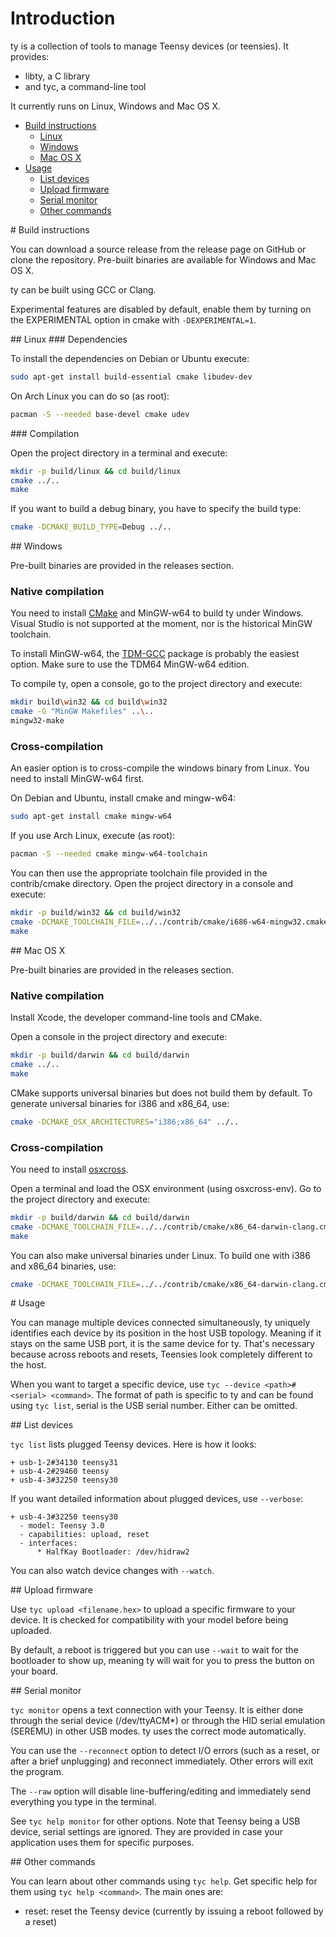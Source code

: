 # Introduction

ty is a collection of tools to manage Teensy devices (or teensies). It provides:
- libty, a C library
- and tyc, a command-line tool

It currently runs on Linux, Windows and Mac OS X.

- [Build instructions](#build)
  - [Linux](#build_linux)
  - [Windows](#build_windows)
  - [Mac OS X](#build_darwin)
- [Usage](#usage)
  - [List devices](#usage_list)
  - [Upload firmware](#usage_upload)
  - [Serial monitor](#usage_monitor)
  - [Other commands](#usage_misc)

<a name="build"/>
# Build instructions

You can download a source release from the release page on GitHub or clone the repository.
Pre-built binaries are available for Windows and Mac OS X.

ty can be built using GCC or Clang.

Experimental features are disabled by default, enable them by turning on the EXPERIMENTAL option
in cmake with `-DEXPERIMENTAL=1`.

<a name="build_linux"/>
## Linux

<a name="build_linux_dependencies"/>
### Dependencies

To install the dependencies on Debian or Ubuntu execute:
```bash
sudo apt-get install build-essential cmake libudev-dev
```

On Arch Linux you can do so (as root):
```bash
pacman -S --needed base-devel cmake udev
```

<a name="build_linux_compile"/>
### Compilation

Open the project directory in a terminal and execute:
```bash
mkdir -p build/linux && cd build/linux
cmake ../..
make
```

If you want to build a debug binary, you have to specify the build type:
```bash
cmake -DCMAKE_BUILD_TYPE=Debug ../..
```

<a name="build_windows"/>
## Windows

Pre-built binaries are provided in the releases section.

### Native compilation

You need to install [CMake](http://www.cmake.org/) and MinGW-w64 to build ty under Windows.
Visual Studio is not supported at the moment, nor is the historical MinGW toolchain.

To install MinGW-w64, the [TDM-GCC](http://tdm-gcc.tdragon.net/) package is probably the easiest
option. Make sure to use the TDM64 MinGW-w64 edition.

To compile ty, open a console, go to the project directory and execute:
```bash
mkdir build\win32 && cd build\win32
cmake -G "MinGW Makefiles" ..\..
mingw32-make
```

### Cross-compilation

An easier option is to cross-compile the windows binary from Linux. You need to install MinGW-w64
first.

On Debian and Ubuntu, install cmake and mingw-w64:
```bash
sudo apt-get install cmake mingw-w64
```

If you use Arch Linux, execute (as root):
```bash
pacman -S --needed cmake mingw-w64-toolchain
```

You can then use the appropriate toolchain file provided in the contrib/cmake directory. Open the
project directory in a console and execute:
```bash
mkdir -p build/win32 && cd build/win32
cmake -DCMAKE_TOOLCHAIN_FILE=../../contrib/cmake/i686-w64-mingw32.cmake ../..
make
```

<a name="build_darwin"/>
## Mac OS X

Pre-built binaries are provided in the releases section.

### Native compilation

Install Xcode, the developer command-line tools and CMake.

Open a console in the project directory and execute:
```bash
mkdir -p build/darwin && cd build/darwin
cmake ../..
make
```

CMake supports universal binaries but does not build them by default. To generate universal
binaries for i386 and x86_64, use:
```bash
cmake -DCMAKE_OSX_ARCHITECTURES="i386;x86_64" ../..
```

### Cross-compilation

You need to install [osxcross](https://github.com/tpoechtrager/osxcross).

Open a terminal and load the OSX environment (using osxcross-env). Go to the project directory
and execute:
```bash
mkdir -p build/darwin && cd build/darwin
cmake -DCMAKE_TOOLCHAIN_FILE=../../contrib/cmake/x86_64-darwin-clang.cmake ../..
make
```

You can also make universal binaries under Linux. To build one with i386 and x86_64 binaries, use:
```bash
cmake -DCMAKE_TOOLCHAIN_FILE=../../contrib/cmake/x86_64-darwin-clang.cmake -DCMAKE_OSX_ARCHITECTURES="i386;x86_64" ../..
```

<a name="usage"/>
# Usage

You can manage multiple devices connected simultaneously, ty uniquely identifies each device by its
position in the host USB topology. Meaning if it stays on the same USB port, it is the same device
for ty. That's necessary because across reboots and resets, Teensies look completely different to
the host.

When you want to target a specific device, use `tyc --device <path>#<serial> <command>`. The format
of path is specific to ty and can be found using `tyc list`, serial is the USB serial number. Either
can be omitted.

<a name="usage_list"/>
## List devices

`tyc list` lists plugged Teensy devices. Here is how it looks:
```
+ usb-1-2#34130 teensy31
+ usb-4-2#29460 teensy
+ usb-4-3#32250 teensy30
```

If you want detailed information about plugged devices, use `--verbose`:
```
+ usb-4-3#32250 teensy30
  - model: Teensy 3.0
  - capabilities: upload, reset
  - interfaces:
      * HalfKay Bootloader: /dev/hidraw2
```

You can also watch device changes with `--watch`.

<a name="usage_upload"/>
## Upload firmware

Use `tyc upload <filename.hex>` to upload a specific firmware to your device. It is checked for
compatibility with your model before being uploaded.

By default, a reboot is triggered but you can use `--wait` to wait for the bootloader to show up,
meaning ty will wait for you to press the button on your board.

<a name="usage_monitor"/>
## Serial monitor

`tyc monitor` opens a text connection with your Teensy. It is either done through the serial device
(/dev/ttyACM*) or through the HID serial emulation (SEREMU) in other USB modes. ty uses the correct
mode automatically.

You can use the `--reconnect` option to detect I/O errors (such as a reset, or after a brief
unplugging) and reconnect immediately. Other errors will exit the program.

The `--raw` option will disable line-buffering/editing and immediately send everything you type in
the terminal.

See `tyc help monitor` for other options. Note that Teensy being a USB device, serial settings are
ignored. They are provided in case your application uses them for specific purposes.

<a name="usage_misc"/>
## Other commands

You can learn about other commands using `tyc help`. Get specific help for them using
`tyc help <command>`. The main ones are:
* reset: reset the Teensy device (currently by issuing a reboot followed by a reset)

